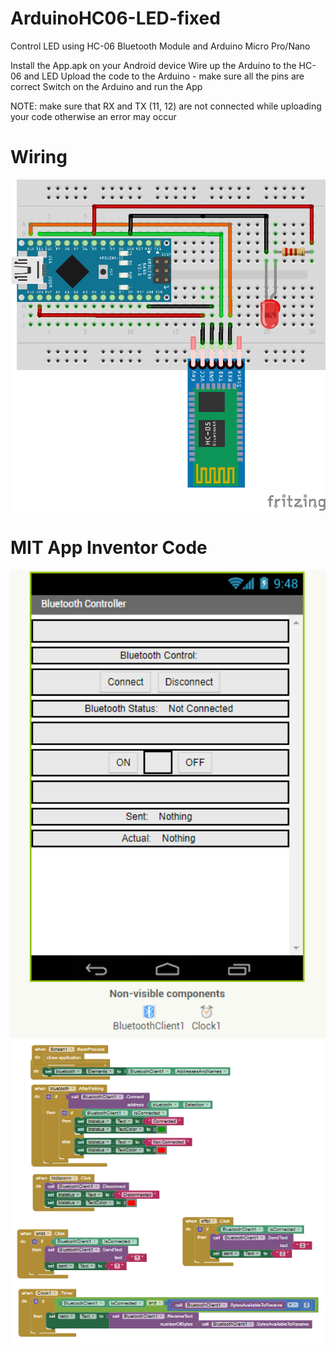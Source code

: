 # ArduinoHC06-LED-fixed
Control LED using HC-06 Bluetooth Module and Arduino Micro Pro/Nano

Install the App.apk on your Android device
Wire up the Arduino to the HC-06 and LED
Upload the code to the Arduino - make sure all the pins are correct
Switch on the Arduino and run the App

NOTE: make sure that RX and TX (11, 12) are not connected while uploading your code otherwise an error may occur

# Wiring

<img src="doc/wiring.png" width=750>

# MIT App Inventor Code

<img src="doc/layout.PNG" width=750>
<img src="doc/blocks.PNG" width=750>